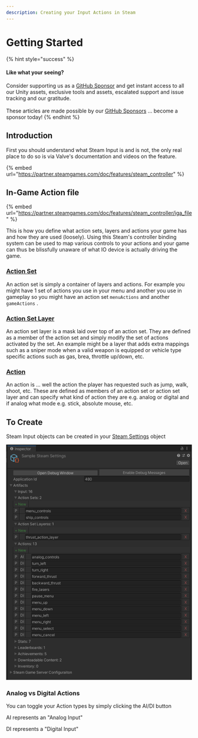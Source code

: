 ```yaml
---
description: Creating your Input Actions in Steam
---
```


# Getting Started

{% hint style="success" %}
#### Like what your seeing?

Consider supporting us as a [GitHub Sponsor](../../../../company/become-a-sponsor.md) and get instant access to all our Unity assets, exclusive tools and assets, escalated support and issue tracking and our gratitude.\
\
These articles are made possible by our [GitHub Sponsors](https://github.com/sponsors/heathen-engineering) ... become a sponsor today!
{% endhint %}

## Introduction

First you should understand what Steam Input is and is not, the only real place to do so is via Valve's documentation and videos on the feature.&#x20;

{% embed url="https://partner.steamgames.com/doc/features/steam_controller" %}

## In-Game Action file

{% embed url="https://partner.steamgames.com/doc/features/steam_controller/iga_file" %}

This is how you define what action sets, layers and actions your game has and how they are used (loosely). Using this Steam's controller binding system can be used to map various controls to your actions and your game can thus be blissfully unaware of what IO device is actually driving the game.

### [Action Set](../../for-unity-game-engine/scriptable-objects/input-action-set.md)

An action set is simply a container of layers and actions. For example you might have 1 set of actions you use in your menu and another you use in gameplay so you might have an action set `menuActions` and another `gameActions` .

### [Action Set Layer](../../for-unity-game-engine/scriptable-objects/input-action-set-layer.md)

An action set layer is a mask laid over top of an action set. They are defined as a member of the action set and simply modify the set of actions activated by the set. An example might be a layer that adds extra mappings such as a sniper mode when a valid weapon is equipped or vehicle type specific actions such as gas, brea, throttle up/down, etc.

### [Action](../../for-unity-game-engine/scriptable-objects/input-action.md)

An action is ... well the action the player has requested such as jump, walk, shoot, etc. These are defined as members of an action set or action set layer and can specify what kind of action they are e.g. analog or digital and if analog what mode e.g. stick, absolute mouse, etc.

## To Create

Steam Input objects can be created in your [Steam Settings](../../for-unity-game-engine/scriptable-objects/steam-settings/) object

![](<../../../../.gitbook/assets/image (158) (1) (1) (1).png>)

### Analog vs Digital Actions

You can toggle your Action types by simply clicking the AI/DI button

AI represents an "Analog Input"

DI represents a "Digital Input"
